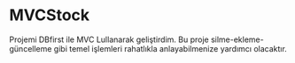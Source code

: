 # MVCStock

Projemi DBfirst ile MVC Lullanarak geliştirdim.
Bu proje silme-ekleme-güncelleme gibi temel işlemleri rahatlıkla anlayabilmenize yardımcı olacaktır. 
